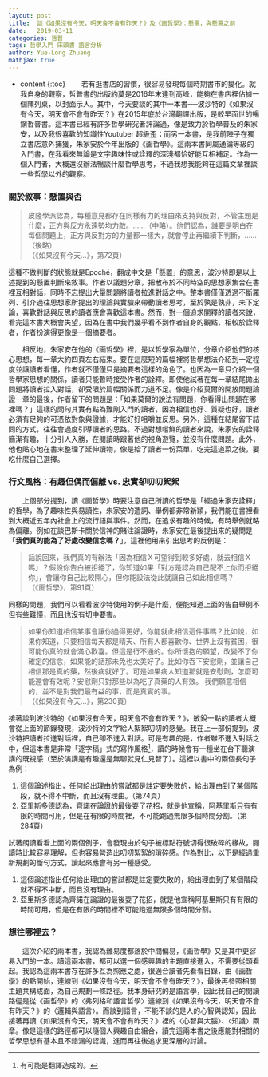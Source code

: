 ```yaml
---
layout: post
title:  談《如果沒有今天，明天會不會有昨天？》及《画哲學》：懸置，與懸置之前
date:   2019-03-11
categories: 哲普
tags: 哲學入門 床頭書 語言分析
author: Yue-Long Zhuang
mathjax: true
---
```


* content
{:toc} 
　　若有逛書店的習慣，很容易發現每個時期書市的變化。就我自身的觀察，哲普書的出版約莫是2016年末達到高峰，能夠在書店裡佔據一個陳列桌，以封面示人。其中，今天要談的其中一本書──波沙特的《如果沒有今天，明天會不會有昨天？》在2015年底於台灣翻譯出版，是較早面世的暢銷哲普書。這本書已經有許多哲學研究者評論過，像是致力於哲學普及的朱家安，以及我很喜歡的知識性Youtuber 超級歪；而另一本書，是我前陣子在獨立書店意外捕獲，朱家安於今年出版的《画哲學》。這兩本書同屬通論等級的入門書，在我看來無論是文字趣味性或詮釋的深淺都恰好能互相補足。作為一個入門者，大概還沒辦法暢談什麼哲學思考，不過我想我能夠在這篇文章裡談一些哲學以外的觀察。

<!--more-->

### 關於敘事：懸置與否

> 皮隆學派認為，每種意見都存在同樣有力的理由來支持與反對，不管主題是什麼，正方與反方永遠勢均力敵。......（中略）。他們認為，誰要是明白在每個問題上，正方與反對方的力量都一樣大，就會停止再繼續下判斷，...... （後略）  
> （《如果沒有今天...》，第72頁）

這種不做判斷的狀態就是Epoché，翻成中文是「懸置」的意思，波沙特即是以上述提到的懸置判斷來敘事。作者以議題分章，把散布於不同時空的思想家集合在書裡互相對話，同時不忘提出大量問題將讀者拉進對話之中。整本書僅僅透過不斷羅列、引介過往思想家所提出的理論與實驗來帶動讀者思考，至於孰是孰非，未下定論，喜歡對話與反思的讀者應會喜歡這本書。然而，對一個追求開釋的讀者來說，看完這本書大概會失望，因為在書中我們幾乎看不到作者自身的觀點，相較於詮釋者，作者扮演得更像是一個摘要者。

　　相反地，朱家安在他的《画哲學》裡，是以哲學家為單位，分章介紹他們的核心思想，每一章大約四頁左右結束。要在這麼短的篇幅裡將哲學想法介紹到一定程度並讓讀者看懂，作者就不僅僅只是摘要者這樣的角色了。也因為一章只介紹一個哲學家思想的關係，讀者只能暫時接受作者的詮釋。即使他試著在每一章結尾拋出問題將讀者拉入對話，卻受限於篇幅關係而力道不足。像是介紹莫爾的開放問題論證一章的最後，作者留下的問題是：「如果莫爾的說法有問題，你看得出問題在哪裡嗎？」這樣的問句其實有點為難剛入門的讀者，因為相信也好、質疑也好，讀者必須有足夠的可憑依對象與證據，才能好好咀嚼並反思。另外，這種在結尾留下詰問的方式，往往會過度引導讀者的思路。不過對想嚐鮮的讀者來說，朱家安的詮釋簡潔有趣，十分引人入勝，在閱讀時跟著他的視角遊覽，並沒有什麼問題。此外，他也貼心地在書末整理了延伸讀物，像是給了讀者一份菜單，吃完這道菜之後，要吃什麼自己選擇。

### 行文風格：有趣但偶而偏離 vs. 忠實卻叨叨絮絮

　　上個部分提到，讀《画哲學》時要注意自己所讀的哲學是「經過朱家安詮釋」的哲學，為了趣味性與易讀性，朱家安的遣詞、舉例都非常新穎，我們能在書裡看到大概近五年內社會上的流行語與事件。然而，在追求有趣的時候，有時舉例就略為偏離。例如在談巴斯卡關於信神的賭注論證時，朱家安在最後提出來的疑問是「**我們真的能為了好處改變信念嗎？**」，這裡他用來引出思考的反例是：

> 話說回來，我們真的有辦法「因為相信Ｘ可望得到較多好處，就去相信Ｘ嗎」？假設你告白被拒絕了，你知道如果「對方是認為自己配不上你而拒絕你」，會讓你自己比較開心，但你能設法從此就讓自己如此相信嗎？  
> （《画哲學》，第91頁）

同樣的問題，我們可以看看波沙特使用的例子是什麼，便能知道上面的告白舉例不但有些難懂，而且也沒有切中要害。

> 如果你知道相信某事會讓你過得更好，你能就此相信這件事嗎？比如說，如 果你知道，只要相信每天都是晴天、所有人都喜歡你、世界上沒有貧困，很 可能你真的就會滿心歡喜。但這是行不通的。你所懷抱的願望，改變不了你 確定的信念，如果能的話那未免也太美好了。比如你吞下安慰劑，並讓自己 相信那是真的藥，然後病就好了。可是如果病人知道那就是安慰劑，怎麼可 能還會有效呢？安慰劑只對那些以為吃了真藥的人有效。 我們願意相信的，並不是對我們最有益的事，而是真實的事。  
> （《如果沒有今天...》，第230頁）

接著談到波沙特的《如果沒有今天，明天會不會有昨天？》，敏銳一點的讀者大概會從上面的節錄發現，波沙特的文字給人絮絮叨叨的感覺。我在上一部份提到，波沙特把讀者拉進對話裡，自己卻不進入對話。可是有趣的是，作者雖不進入對話之中，但這本書是非常「逐字稿」式的寫作風格[^1]，讀的時候會有一種坐在台下聽演講的既視感（至於演講是有趣還是無聊就見仁見智了）。這裡以書中的兩個長句子為例：

1. 這個論述指出，任何給出理由的嘗試都是註定要失敗的，給出理由到了某個階段，就不得不中斷，而且沒有理由。（第74頁）
2. 亞里斯多德認為，齊諾在論證的最後耍了花招，就是他宣稱，阿基里斯只有有限的時間可用，但是在有限的時間裡，不可能跑過無限多個時間分割。（第284頁）

試著朗讀看看上面的兩個例子，會發現由於句子被標點符號切得很破碎的緣故，閱讀時比較容易理解，但也容易營造出叨叨絮絮的瑣碎感。作為對比，以下是經過重新規劃的斷句方式，讀起來應會有另一種感受。

1. 這個論述指出任何給出理由的嘗試都是註定要失敗的，給出理由到了某個階段就不得不中斷，而且沒有理由。
2. 亞里斯多德認為齊諾在論證的最後耍了花招，就是他宣稱阿基里斯只有有限的時間可用，但是在有限的時間裡不可能跑過無限多個時間分割。

### 想往哪裡去？

　　這次介紹的兩本書，我認為難易度都落於中間偏易，《画哲學》又是其中更容易入門的一本。讀這兩本書，都可以選一個感興趣的主題直接進入，不需要從頭看起。我認為這兩本書存在許多互為照應之處，很適合讀者先看看目錄，由《画哲學》的點開始，連線到《如果沒有今天，明天會不會有昨天？》，最後再參照相關主題共構成面，為自己規劃一條路徑。我本身研究的是語言學，因此我自己的閱讀路徑是從《画哲學》的〈弗列格和語言哲學〉連線到《如果沒有今天，明天會不會有昨天？》的〈邏輯與語言〉。而談到語言，不能不談的是人的心智與認知，因此接著再讀《如果沒有今天，明天會不會有昨天？》裡的〈心智與大腦〉、〈知識〉兩章。像是這樣的路徑都可以隨個人興趣自由組合，讀完這兩本書之後應能對相關的哲學思想有基本且不錯漏的認識，進而再往後追求更深層的討論。





[^1]: 有可能是翻譯造成的。